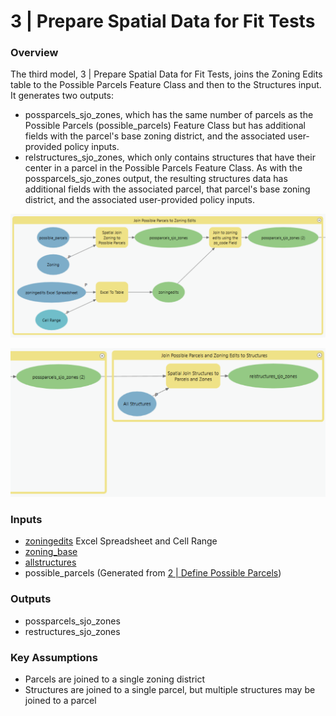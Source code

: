 # 3 | Prepare Spatial Data for Fit Tests

### Overview

The third model, 3 | Prepare Spatial Data for Fit Tests, joins the Zoning Edits table to the Possible Parcels Feature Class and then to the Structures input. It generates two outputs:&#x20;

* possparcels\_sjo\_zones, which has the same number of parcels as the Possible Parcels (possible\_parcels) Feature Class but has additional fields with the parcel's base zoning district, and the associated user-provided policy inputs.
* relstructures\_sjo\_zones, which only contains structures that have their center in a parcel in the Possible Parcels Feature Class. As with the possparcels\_sjo\_zones output, the resulting structures data has additional fields with the associated parcel, that parcel's base zoning district, and the associated user-provided policy inputs.

![Screenshot of Model 3, Group 1: Join Possible Parcels to Zoning Edits. Click to expand.](../.gitbook/assets/Model3a2.png)

![Screenshot of Model 3, Group 2: Join Possible Parcels and Zoning Edits to Structures. Click to expand.](<../.gitbook/assets/Model 3b.png>)

### Inputs

* [zoningedits](../analysis-preparation/tabular-inputs/) Excel Spreadsheet and Cell Range
* [zoning\_base](../analysis-preparation/spatial-inputs/3-1.-zoning.md)
* [allstructures](../preparation/spatial-inputs/for-specific-adu-typologies/for-type-2-and-4-adus.md)
* possible\_parcels (Generated from [2 | Define Possible Parcels](2-or-define-possible-parcels.md))

### Outputs

* possparcels\_sjo\_zones
* restructures\_sjo\_zones

### Key Assumptions

* Parcels are joined to a single zoning district
* Structures are joined to a single parcel, but multiple structures may be joined to a parcel

